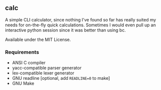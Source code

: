 ## calc
A simple CLI calculator, since nothing I've found so far has really suited my needs
for on-the-fly quick calculations. Sometimes I would even pull up an interactive
python session since it was better than using bc.

Available under the MIT License.

### Requirements
* ANSI C compiler
* yacc-compatible parser generator
* lex-compatible lexer generator
* GNU readline [optional, add `READLINE=0` to make]
* GNU Make

